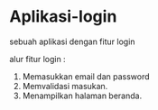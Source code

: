 # Aplikasi-login
sebuah aplikasi dengan fitur login

alur fitur login :
1. Memasukkan email dan password
2. Memvalidasi masukan.
3. Menampilkan halaman beranda.
